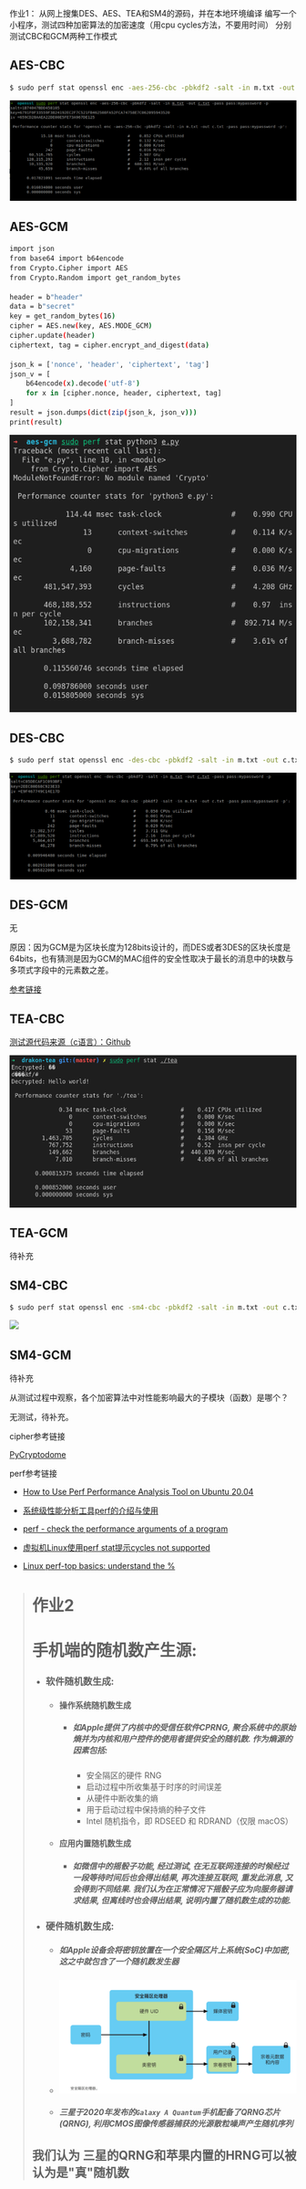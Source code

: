 作业1：
从网上搜集DES、AES、TEA和SM4的源码，并在本地环境编译
编写一个小程序，测试四种加密算法的加密速度（用cpu cycles方法，不要用时间）
分别测试CBC和GCM两种工作模式











## AES-CBC

```bash
$ sudo perf stat openssl enc -aes-256-cbc -pbkdf2 -salt -in m.txt -out c.txt -pass pass:mypassword -p
```



![](homework_pic/1.png)





## AES-GCM



```bash
import json
from base64 import b64encode
from Crypto.Cipher import AES
from Crypto.Random import get_random_bytes

header = b"header"
data = b"secret"
key = get_random_bytes(16)
cipher = AES.new(key, AES.MODE_GCM)
cipher.update(header)
ciphertext, tag = cipher.encrypt_and_digest(data)

json_k = ['nonce', 'header', 'ciphertext', 'tag']
json_v = [
    b64encode(x).decode('utf-8')
    for x in [cipher.nonce, header, ciphertext, tag]
]
result = json.dumps(dict(zip(json_k, json_v)))
print(result)

```





![](homework_pic/5.png)





## DES-CBC



```bash
$ sudo perf stat openssl enc -des-cbc -pbkdf2 -salt -in m.txt -out c.txt -pass pass:mypassword -p
```



![](homework_pic/2.png)







## DES-GCM

无

原因：因为GCM是为区块长度为128bits设计的，而DES或者3DES的区块长度是64bits，也有猜测是因为GCM的MAC组件的安全性取决于最长的消息中的块数与多项式字段中的元素数之差。



[参考链接](https://crypto.stackexchange.com/questions/26396/3des-over-galois-counter-mode-gcm-for-authenticated-encryption)











## TEA-CBC

[测试源代码来源（c语言）：Github](https://github.com/dchest/drakon-tea)



![](homework_pic/4.png)







## TEA-GCM


待补充






## SM4-CBC

```bash
$ sudo perf stat openssl enc -sm4-cbc -pbkdf2 -salt -in m.txt -out c.txt -pass pass:mypassword -p
```





![](/home/kok-s0s/Documents/网络安全课程作业/2021_4_6/homework_pic/3.png)





## SM4-GCM



待补充









从测试过程中观察，各个加密算法中对性能影响最大的子模块（函数）是哪个？

无测试，待补充。



cipher参考链接

[PyCryptodome](https://pycryptodome.readthedocs.io/en/latest/src/introduction.html)





perf参考链接

- [How to Use Perf Performance Analysis Tool on Ubuntu 20.04](https://www.howtoforge.com/how-to-install-perf-performance-analysis-tool-on-ubuntu-20-04/)

- [系统级性能分析工具perf的介绍与使用](https://ivanzz1001.github.io/records/post/linuxops/2017/11/16/linux-perf-usge)

- [perf - check the performance arguments of a program](http://xhyumiracle.com/perf-check-the-performance-arguments-of-a-program/)


- [虚拟机Linux使用perf stat提示cycles not supported](https://www.cnblogs.com/azureology/p/13913540.html)

- [Linux perf-top basics: understand the %](https://blog.dbi-services.com/linux-perf-top-basics-understand-the/)







> # 作业2
>
> # 手机端的随机数产生源:
>
> + ### 软件随机数生成:
>
>   + #### 操作系统随机数生成
>
>     + ##### 如Apple提供了内核中的受信任软件CPRNG, 聚合系统中的原始熵并为内核和用户控件的使用者提供安全的随机数. 作为熵源的因素包括:
>
>       - 安全隔区的硬件 RNG
>       - 启动过程中所收集基于时序的时间误差
>       - 从硬件中断收集的熵
>       - 用于启动过程中保持熵的种子文件
>       - Intel 随机指令，即 RDSEED 和 RDRAND（仅限 macOS）
>
>   + #### 应用内置随机数生成
>
>     + ##### 如微信中的摇骰子功能, 经过测试, 在无互联网连接的时候经过一段等待时间后也会得出结果, 再次连接互联网, 重发此消息, 又会得到不同结果. 我们认为在正常情况下摇骰子应为向服务器请求结果, 但离线时也会得出结果, 说明内置了随机数生成的功能.
>
> + ### 硬件随机数生成:
>
>   + ##### 如Apple设备会将密钥放置在一个安全隔区片上系统(SoC)中加密, 这之中就包含了一个随机数发生器
>
>   + ![](homework_pic/image-20210406234146246.png)
>
>   + ##### 三星于2020年发布的`Galaxy A Quantum`手机配备了QRNG芯片(QRNG), 利用CMOS图像传感器捕获的光源散粒噪声产生随机序列
>
> ## 我们认为 三星的QRNG和苹果内置的HRNG可以被认为是"真"随机数











